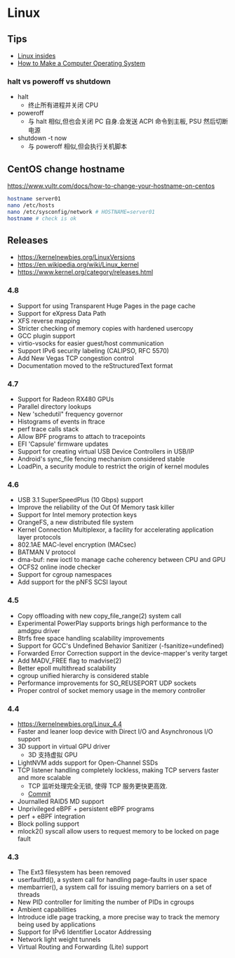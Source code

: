 # Linux

## Tips

* [Linux insides](https://github.com/0xAX/linux-insides)
* [How to Make a Computer Operating System](https://github.com/SamyPesse/How-to-Make-a-Computer-Operating-System)

### halt vs poweroff vs shutdown
* halt
  * 终止所有进程并关闭 CPU
* poweroff
  * 与 halt 相似,但也会关闭 PC 自身.会发送 ACPI 命令到主板, PSU 然后切断电源
* shutdown -t now
  * 与 poweroff 相似,但会执行关机脚本

## CentOS change hostname
https://www.vultr.com/docs/how-to-change-your-hostname-on-centos

```bash
hostname server01
nano /etc/hosts
nano /etc/sysconfig/network # HOSTNAME=server01
hostname # check is ok
```

## Releases

* https://kernelnewbies.org/LinuxVersions
* https://en.wikipedia.org/wiki/Linux_kernel
* https://www.kernel.org/category/releases.html

### 4.8
* Support for using Transparent Huge Pages in the page cache
* Support for eXpress Data Path
* XFS reverse mapping
* Stricter checking of memory copies with hardened usercopy
* GCC plugin support
* virtio-vsocks for easier guest/host communication
* Support IPv6 security labeling (CALIPSO, RFC 5570)
* Add New Vegas TCP congestion control
* Documentation moved to the reStructuredText format

### 4.7
* Support for Radeon RX480 GPUs
* Parallel directory lookups
* New 'schedutil" frequency governor
* Histograms of events in ftrace
* perf trace calls stack
* Allow BPF programs to attach to tracepoints
* EFI 'Capsule' firmware updates
* Support for creating virtual USB Device Controllers in USB/IP
* Android's sync_file fencing mechanism considered stable
* LoadPin, a security module to restrict the origin of kernel modules

### 4.6
* USB 3.1 SuperSpeedPlus (10 Gbps) support
* Improve the reliability of the Out Of Memory task killer
* Support for Intel memory protection keys
* OrangeFS, a new distributed file system
* Kernel Connection Multiplexor, a facility for accelerating application layer protocols
* 802.1AE MAC-level encryption (MACsec)
* BATMAN V protocol
* dma-buf: new ioctl to manage cache coherency between CPU and GPU
* OCFS2 online inode checker
* Support for cgroup namespaces
* Add support for the pNFS SCSI layout

### 4.5
* Copy offloading with new copy_file_range(2) system call
* Experimental PowerPlay supports brings high performance to the amdgpu driver
* Btrfs free space handling scalability improvements
* Support for GCC's Undefined Behavior Sanitizer (-fsanitize=undefined)
* Forwarded Error Correction support in the device-mapper's verity target
* Add MADV_FREE flag to madvise(2)
* Better epoll multithread scalability
* cgroup unified hierarchy is considered stable
* Performance improvements for SO_REUSEPORT UDP sockets
* Proper control of socket memory usage in the memory controller

### 4.4
* https://kernelnewbies.org/Linux_4.4
* Faster and leaner loop device with Direct I/O and Asynchronous I/O support
* 3D support in virtual GPU driver
  * 3D 支持虚拟 GPU
* LightNVM adds support for Open-Channel SSDs
* TCP listener handling completely lockless, making TCP servers faster and more scalable
  * TCP 监听处理完全无锁, 使得 TCP 服务更快更高效.
  * [Commit](https://git.kernel.org/cgit/linux/kernel/git/torvalds/linux.git/commit/?id=c3fc7ac9a0b978ee8538058743d21feef25f7b33)
* Journalled RAID5 MD support
* Unprivileged eBPF + persistent eBPF programs
* perf + eBPF integration
* Block polling support
* mlock2() syscall allow users to request memory to be locked on page fault

### 4.3
* The Ext3 filesystem has been removed
* userfaultfd(), a system call for handling page-faults in user space
* membarrier(), a system call for issuing memory barriers on a set of threads
* New PID controller for limiting the number of PIDs in cgroups
* Ambient capabilities
* Introduce idle page tracking, a more precise way to track the memory being used by applications
* Support for IPv6 Identifier Locator Addressing
* Network light weight tunnels
* Virtual Routing and Forwarding (Lite) support
